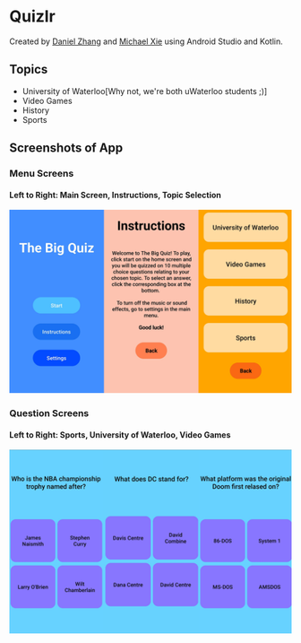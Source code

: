 # Quizlr
Created by [Daniel Zhang](https://github.com/danielrzhang) and [Michael Xie](https://github.com/Derzz) using Android Studio and Kotlin.

## Topics
- University of Waterloo[Why not, we're both uWaterloo students ;)]
- Video Games
- History
- Sports

## Screenshots of App
### Menu Screens
#### Left to Right: Main Screen, Instructions, Topic Selection
<img align="bottom" src="https://github.com/Derzz/quiz-app/blob/main/Screenshots/menuScreens.png"/>

### Question Screens
#### Left to Right: Sports, University of Waterloo, Video Games
<img align="bottom" src="https://github.com/Derzz/quiz-app/blob/main/Screenshots/quizScreens.png"/>

